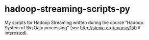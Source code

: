 # hadoop-streaming-scripts-py
My scripts for Hadoop Streaming written during the course "Hadoop. System of Big Data processing" (see http://stepic.org/course/150 if interested).
